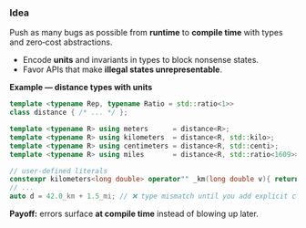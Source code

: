 ### **Idea**
Push as many bugs as possible from **runtime** to **compile time** with types and zero‑cost abstractions.

- Encode **units** and invariants in types to block nonsense states.
- Favor APIs that make **illegal states unrepresentable**.

**Example — distance types with units**
```cpp
template <typename Rep, typename Ratio = std::ratio<1>>
class distance { /* ... */ };

template <typename R> using meters      = distance<R>;
template <typename R> using kilometers  = distance<R, std::kilo>;
template <typename R> using centimeters = distance<R, std::centi>;
template <typename R> using miles       = distance<R, std::ratio<1609>>;

// user-defined literals
constexpr kilometers<long double> operator"" _km(long double v){ return {v}; }
// ...
auto d = 42.0_km + 1.5_mi; // ❌ type mismatch until you add explicit conversions
```
**Payoff:** errors surface **at compile time** instead of blowing up later.
